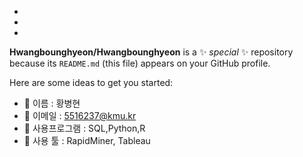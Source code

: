 - 
- 
- 


**Hwangbounghyeon/Hwangbounghyeon** is a ✨ _special_ ✨ repository because its `README.md` (this file) appears on your GitHub profile.

Here are some ideas to get you started:

- 🔭 이름 : 황병현  
- 🌱 이메일 : 5516237@kmu.kr  
- 👯 사용프로그램 : SQL,Python,R
- 🤔 사용 툴 : RapidMiner, Tableau
<!--

- 💬 Ask me about ...
- 📫 How to reach me: ...
- 😄 Pronouns: ...
- ⚡ Fun fact: ...
-->
